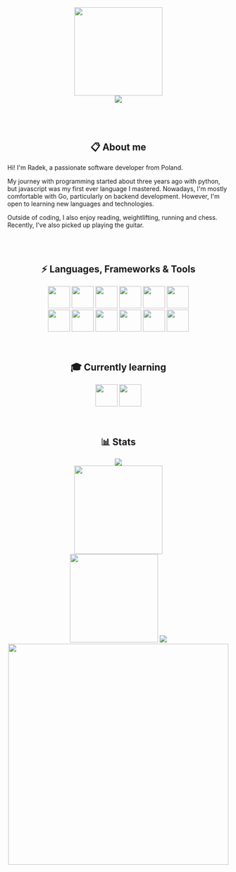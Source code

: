 <div align="center">

<img src="https://github.com/user-attachments/assets/1a80d4ab-6d47-4556-9932-1b8050883608" height="200px" width="200px" />

<br />

<img src="https://readme-typing-svg.demolab.com?font=Righteous&size=40&duration=2000&pause=500&color=E1E1E1&center=true&vCenter=true&repeat=false&width=500&height=64&lines=Hi+there+%F0%9F%91%8B" />

#

<br/>

## 📋 About me

<p align="left">      
Hi! I'm Radek, a passionate software developer from Poland.
</p>

<p align="left">      
My journey with programming started about three years ago with python, but javascript was my first ever language I mastered. Nowadays, I'm mostly comfortable with Go, particularly on backend development. However, I'm open to learning new languages and technologies.
</p>

<p align="left">      
Outside of coding, I also enjoy reading, weightlifting, running and chess. Recently, I've also picked up playing the guitar.
</p>
<br />
<br />




## ⚡ Languages, Frameworks & Tools

<img src="https://cdn.jsdelivr.net/gh/devicons/devicon@latest/icons/javascript/javascript-original.svg" height="50px">
<img src="https://cdn.jsdelivr.net/gh/devicons/devicon@latest/icons/typescript/typescript-original.svg" height="50px">
<img src="https://cdn.jsdelivr.net/gh/devicons/devicon@latest/icons/html5/html5-original.svg" height="50px">
<img src="https://cdn.jsdelivr.net/gh/devicons/devicon@latest/icons/css3/css3-original.svg" height="50px">
<img src="https://cdn.jsdelivr.net/gh/devicons/devicon@latest/icons/vuejs/vuejs-original.svg" height="50px">          
<img src="https://cdn.jsdelivr.net/gh/devicons/devicon@latest/icons/python/python-original.svg" height="50px">
<br />
<img src="https://cdn.jsdelivr.net/gh/devicons/devicon@latest/icons/php/php-original.svg" height="50px">
<img src="https://cdn.jsdelivr.net/gh/devicons/devicon@latest/icons/go/go-original.svg" height="50px">
<img src="https://cdn.jsdelivr.net/gh/devicons/devicon@latest/icons/mysql/mysql-original.svg" height="50px">
<img src="https://cdn.jsdelivr.net/gh/devicons/devicon@latest/icons/git/git-original.svg" height="50px">
<img src="https://cdn.jsdelivr.net/gh/devicons/devicon@latest/icons/vscode/vscode-original.svg" height="50px">
<img src="https://upload.wikimedia.org/wikipedia/commons/4/46/Pop%21_OS_Icon.svg" height="50px">

<br />
<br />
<br />


## 🎓 Currently learning

<img src="https://cdn.jsdelivr.net/gh/devicons/devicon@latest/icons/kotlin/kotlin-original.svg" height="50px">          
<img src="https://cdn.jsdelivr.net/gh/devicons/devicon@latest/icons/csharp/csharp-original.svg" height="50px"/>         
          
<br />
<br />
<br />


## 📊 Stats
<img src="http://github-profile-summary-cards.vercel.app/api/cards/profile-details?username=radeqq007&theme=transparent" />
<br />
<img src="https://github-readme-streak-stats-salesp07.vercel.app/?user=radeqq007&count_private=true&theme=transparent&hide_border=true" height="200px"/>
<br />
<img src="https://github-readme-stats.vercel.app/api/top-langs/?username=radeqq007&layout=donut&theme=transparent&hide_border=true" height="200px"/>
<img src="http://github-profile-summary-cards.vercel.app/api/cards/stats?username=radeqq007&theme=transparent" />
<br />

<img src="https://github-readme-stats.vercel.app/api/wakatime?username=@IWillEatYourPancakes&layout=compact&theme=transparent&hide_border=true" height="500px" />



</div>

